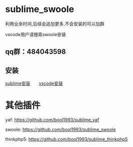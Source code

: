 # sublime_swoole

利用业余时间,后续会追加更多,不会安装的可以加群

vscode用户请搜索swoole安装

## qq群：484043598

## 安装

[sublime安装](https://github.com/chenbool/sublime_thinkphp5/wiki/Sublime%E5%AE%89%E8%A3%85)
      
[vscode安装](https://github.com/chenbool/sublime_thinkphp5/wiki/vscode%E5%AE%89%E8%A3%85)

# 其他插件

yaf:
      https://github.com/bool1993/sublime_yaf

swoole:
     https://github.com/bool1993/sublime_swoole


thinkphp5:
     https://github.com/bool1993/sublime_thinkphp5
 
